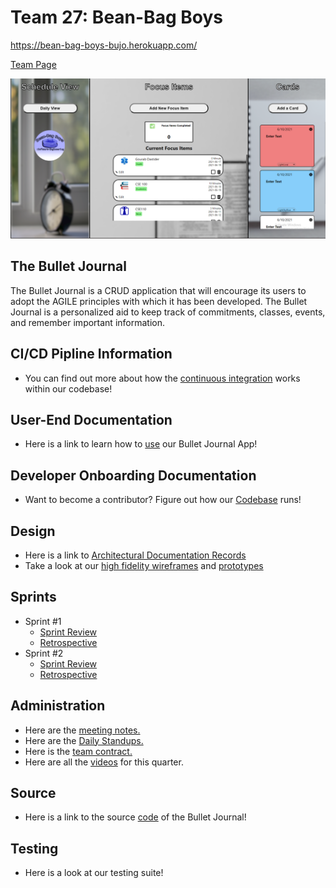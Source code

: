 # Team 27: Bean-Bag Boys

https://bean-bag-boys-bujo.herokuapp.com/

[Team Page](./admin/team.md)

![Front Page](./admin/teamPageassets/FrontPage.png)

## The Bullet Journal

The Bullet Journal is a CRUD application that will encourage its users to adopt the AGILE principles with which it has been developed. 
The Bullet Journal is a personalized aid to keep track of commitments, classes, events, and remember important information.

## CI/CD Pipline Information
- You can find out more about how the [continuous integration](./admin/cipipeline) works within our codebase! 

## User-End Documentation
- Here is a link to learn how to [use](./docs/Users%20Story%20Document.pdf) our Bullet Journal App!

## Developer Onboarding Documentation
- Want to become a contributor? Figure out how our [Codebase](./admin/onboard.md) runs!

## Design
- Here is a link to [Architectural Documentation Records](./specs/adrs)
- Take a look at our [high fidelity wireframes]() and [prototypes]()

## Sprints
- Sprint #1
  - [Sprint Review](./admin/meetings/051621-sprint-1-review.md)
  - [Retrospective](./admin/meetings/051621-retrospective.md)
- Sprint #2
  - [Sprint Review](./admin/meetings/053121-sprint-2-review.md)
  - [Retrospective](./admin/meetings/053121-retrospective2.md)

## Administration
- Here are the [meeting notes.](./admin/meetings)
- Here are the [Daily Standups.](./admin/daily)
- Here is the [team contract.](./admin/misc)
- Here are all the [videos](./admin/videos) for this quarter.

## Source
- Here is a link to the source [code](./source) of the Bullet Journal!

## Testing
- Here is a look at our testing suite!


